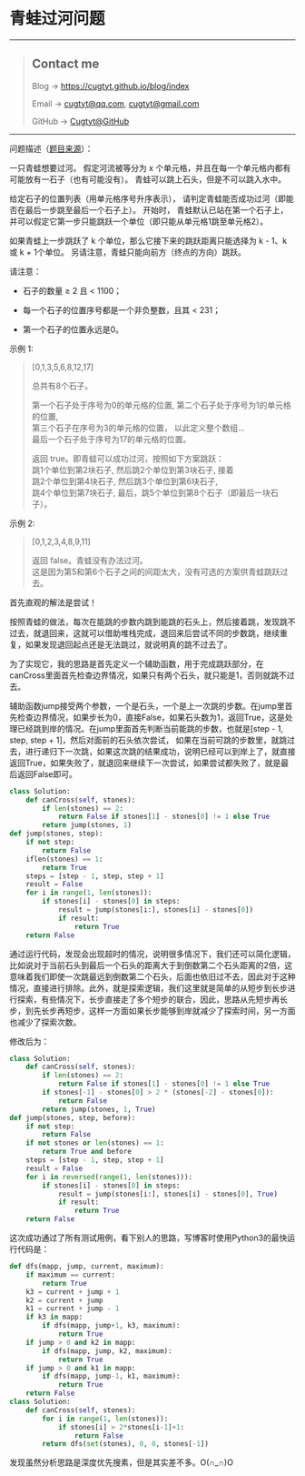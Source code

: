 # 青蛙过河问题

---
> ## Contact me
> Blog -> <https://cugtyt.github.io/blog/index>
>
> Email -> <cugtyt@qq.com>, <cugtyt@gmail.com>
>
> GitHub -> [Cugtyt@GitHub](https://github.com/Cugtyt)

---

问题描述（[题目来源](https://leetcode-cn.com/problems/frog-jump/description/)）：

一只青蛙想要过河。 假定河流被等分为 x 个单元格，并且在每一个单元格内都有可能放有一石子（也有可能没有）。 青蛙可以跳上石头，但是不可以跳入水中。

给定石子的位置列表（用单元格序号升序表示）， 请判定青蛙能否成功过河（即能否在最后一步跳至最后一个石子上）。 开始时， 青蛙默认已站在第一个石子上，并可以假定它第一步只能跳跃一个单位（即只能从单元格1跳至单元格2）。

如果青蛙上一步跳跃了 k 个单位，那么它接下来的跳跃距离只能选择为 k - 1、k 或 k + 1个单位。 另请注意，青蛙只能向前方（终点的方向）跳跃。

请注意：

* 石子的数量 ≥ 2 且 < 1100；

* 每一个石子的位置序号都是一个非负整数，且其 < 231；
* 第一个石子的位置永远是0。

示例 1:
>[0,1,3,5,6,8,12,17]
>
>总共有8个石子。
>
>第一个石子处于序号为0的单元格的位置, 第二个石子处于序号为1的单元格的位置,\
>第三个石子在序号为3的单元格的位置， 以此定义整个数组...\
>最后一个石子处于序号为17的单元格的位置。
>
>返回 true。即青蛙可以成功过河，按照如下方案跳跃：\
>跳1个单位到第2块石子, 然后跳2个单位到第3块石子, 接着\
>跳2个单位到第4块石子, 然后跳3个单位到第6块石子,\
>跳4个单位到第7块石子, 最后，跳5个单位到第8个石子（即最后一块石子）。

示例 2:
>[0,1,2,3,4,8,9,11]
>
>返回 false。青蛙没有办法过河。\
>这是因为第5和第6个石子之间的间距太大，没有可选的方案供青蛙跳跃过去。

首先直观的解法是尝试！

按照青蛙的做法，每次在能跳的步数内跳到能跳的石头上，然后接着跳，发现跳不过去，就退回来，这就可以借助堆栈完成，退回来后尝试不同的步数跳，继续重复，如果发现退回起点还是无法跳过，就说明真的跳不过去了。

为了实现它，我的思路是首先定义一个辅助函数，用于完成跳跃部分，在canCross里面首先检查边界情况，如果只有两个石头，就只能是1，否则就跳不过去。

辅助函数jump接受两个参数，一个是石头，一个是上一次跳的步数。在jump里首先检查边界情况，如果步长为0，直接False，如果石头数为1，返回True，这是处理已经跳到岸的情况。在jump里面首先判断当前能跳的步数，也就是[step - 1, step, step + 1]，然后对面前的石头依次尝试，
如果在当前可跳的步数里，就跳过去，进行递归下一次跳，如果这次跳的结果成功，说明已经可以到岸上了，就直接返回True，如果失败了，就退回来继续下一次尝试，如果尝试都失败了，就是最后返回False即可。

``` python 3
class Solution:
    def canCross(self, stones):
        if len(stones) == 2:
            return False if stones[1] - stones[0] != 1 else True
        return jump(stones, 1)
def jump(stones, step):
    if not step:
        return False
    iflen(stones) == 1:
        return True
    steps = [step - 1, step, step + 1]
    result = False
    for i in range(1, len(stones)):
        if stones[i] - stones[0] in steps:
            result = jump(stones[i:], stones[i] - stones[0])
            if result:
                return True
    return False
```

通过运行代码，发现会出现超时的情况，说明很多情况下，我们还可以简化逻辑，比如说对于当前石头到最后一个石头的距离大于到倒数第二个石头距离的2倍，这意味着我们即使一次跳最远到倒数第二个石头，后面也依旧过不去，因此对于这种情况，直接进行排除。此外，就是探索逻辑，我们这里就是简单的从短步到长步进行探索，有些情况下，长步直接走了多个短步的联合，因此，思路从先短步再长步，到先长步再短步，这样一方面如果长步能够到岸就减少了探索时间，另一方面也减少了探索次数。

修改后为：

``` python 3
class Solution:
    def canCross(self, stones):
        if len(stones) == 2:
            return False if stones[1] - stones[0] != 1 else True
        if stones[-1] - stones[0] > 2 * (stones[-2] - stones[0]):
            return False
        return jump(stones, 1, True)
def jump(stones, step, before):
    if not step:
        return False
    if not stones or len(stones) == 1:
        return True and before
    steps = [step - 1, step, step + 1]
    result = False
    for i in reversed(range(1, len(stones))):
        if stones[i] - stones[0] in steps:
            result = jump(stones[i:], stones[i] - stones[0], True)
            if result:
                return True
    return False
```

这次成功通过了所有测试用例，看下别人的思路，写博客时使用Python3的最快运行代码是：

``` python 3
def dfs(mapp, jump, current, maximum):
    if maximum == current:
        return True
    k3 = current + jump + 1
    k2 = current + jump
    k1 = current + jump - 1
    if k3 in mapp:
        if dfs(mapp, jump+1, k3, maximum):
            return True
    if jump > 0 and k2 in mapp:
        if dfs(mapp, jump, k2, maximum):
            return True
    if jump > 0 and k1 in mapp:
        if dfs(mapp, jump-1, k1, maximum):
            return True
    return False
class Solution:
    def canCross(self, stones):
        for i in range(1, len(stones)):
            if stones[i] > 2*stones[i-1]+1:
                return False
        return dfs(set(stones), 0, 0, stones[-1])
```

发现虽然分析思路是深度优先搜素，但是其实差不多。O(∩_∩)O